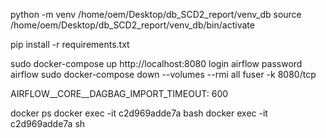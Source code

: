 python -m venv /home/oem/Desktop/db_SCD2_report/venv_db
source /home/oem/Desktop/db_SCD2_report/venv_db/bin/activate

pip install -r requirements.txt

sudo docker-compose up
http://localhost:8080
login airflow
password airflow
sudo docker-compose down --volumes --rmi all
fuser -k 8080/tcp

AIRFLOW__CORE__DAGBAG_IMPORT_TIMEOUT: 600

docker ps
docker exec -it c2d969adde7a bash
docker exec -it c2d969adde7a sh
